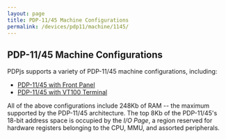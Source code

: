 ```yaml
---
layout: page
title: PDP-11/45 Machine Configurations
permalink: /devices/pdp11/machine/1145/
---
```


PDP-11/45 Machine Configurations
--------------------------------

PDPjs supports a variety of PDP-11/45 machine configurations, including:

* [PDP-11/45 with Front Panel](/devices/pdp11/machine/1145/panel/)
* [PDP-11/45 with VT100 Terminal](/devices/pdp11/machine/1145/vt100/)

All of the above configurations include 248Kb of RAM -- the maximum supported by the PDP-11/45 architecture.
The top 8Kb of the PDP-11/45's 18-bit address space is occupied by the *I/O Page*, a region reserved for hardware
registers belonging to the CPU, MMU, and assorted peripherals.
